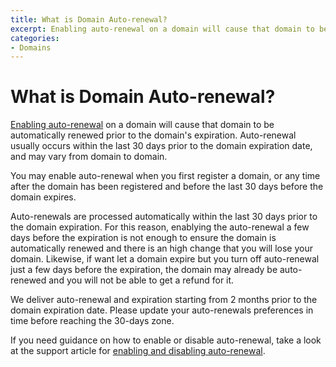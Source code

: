 ```yaml
---
title: What is Domain Auto-renewal?
excerpt: Enabling auto-renewal on a domain will cause that domain to be automatically renewed prior to the domain's expiration.
categories:
- Domains
---
```


# What is Domain Auto-renewal?

[Enabling auto-renewal](/articles/enabling-and-disabling-auto-renewal) on a domain will cause that domain to be automatically renewed prior to the domain's expiration. Auto-renewal usually occurs within the last 30 days prior to the domain expiration date, and may vary from domain to domain.

You may enable auto-renewal when you first register a domain, or any time after the domain has been registered and before the last 30 days before the domain expires.

<note>
Auto-renewals are processed automatically within the last 30 days prior to the domain expiration. For this reason, enablying the auto-renewal a few days before the expiration is not enough to ensure the domain is automatically renewed and there is an high change that you will lose your domain. Likewise, if want let a domain expire but you turn off auto-renewal just a few days before the expiration, the domain may already be auto-renewed and you will not be able to get a refund for it.

We deliver auto-renewal and expiration starting from 2 months prior to the domain expiration date. Please update your auto-renewals preferences in time before reaching the 30-days zone.
</note>

If you need guidance on how to enable or disable auto-renewal, take a look at the support article for [enabling and disabling auto-renewal](/articles/enabling-and-disabling-auto-renewal).
